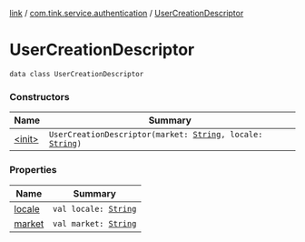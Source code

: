 [link](../../index.md) / [com.tink.service.authentication](../index.md) / [UserCreationDescriptor](./index.md)

# UserCreationDescriptor

`data class UserCreationDescriptor`

### Constructors

| Name | Summary |
|---|---|
| [&lt;init&gt;](-init-.md) | `UserCreationDescriptor(market: `[`String`](https://kotlinlang.org/api/latest/jvm/stdlib/kotlin/-string/index.html)`, locale: `[`String`](https://kotlinlang.org/api/latest/jvm/stdlib/kotlin/-string/index.html)`)` |

### Properties

| Name | Summary |
|---|---|
| [locale](locale.md) | `val locale: `[`String`](https://kotlinlang.org/api/latest/jvm/stdlib/kotlin/-string/index.html) |
| [market](market.md) | `val market: `[`String`](https://kotlinlang.org/api/latest/jvm/stdlib/kotlin/-string/index.html) |
